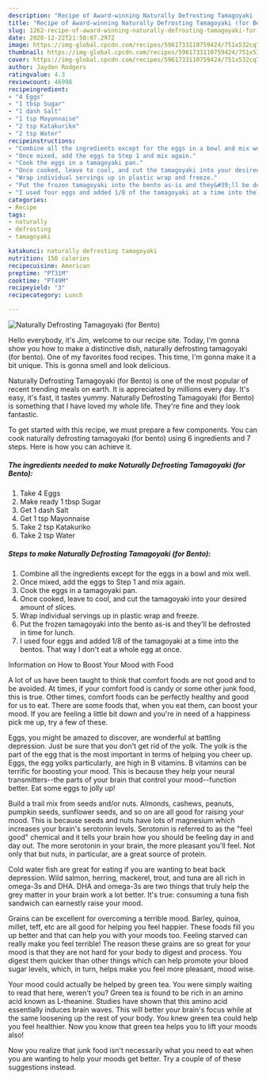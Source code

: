 ```yaml
---
description: "Recipe of Award-winning Naturally Defrosting Tamagoyaki (for Bento)"
title: "Recipe of Award-winning Naturally Defrosting Tamagoyaki (for Bento)"
slug: 1262-recipe-of-award-winning-naturally-defrosting-tamagoyaki-for-bento
date: 2020-12-22T21:50:07.297Z
image: https://img-global.cpcdn.com/recipes/5961733110759424/751x532cq70/naturally-defrosting-tamagoyaki-for-bento-recipe-main-photo.jpg
thumbnail: https://img-global.cpcdn.com/recipes/5961733110759424/751x532cq70/naturally-defrosting-tamagoyaki-for-bento-recipe-main-photo.jpg
cover: https://img-global.cpcdn.com/recipes/5961733110759424/751x532cq70/naturally-defrosting-tamagoyaki-for-bento-recipe-main-photo.jpg
author: Jayden Rodgers
ratingvalue: 4.3
reviewcount: 46998
recipeingredient:
- "4 Eggs"
- "1 tbsp Sugar"
- "1 dash Salt"
- "1 tsp Mayonnaise"
- "2 tsp Katakuriko"
- "2 tsp Water"
recipeinstructions:
- "Combine all the ingredients except for the eggs in a bowl and mix well."
- "Once mixed, add the eggs to Step 1 and mix again."
- "Cook the eggs in a tamagoyaki pan."
- "Once cooked, leave to cool, and cut the tamagoyaki into your desired amount of slices."
- "Wrap individual servings up in plastic wrap and freeze."
- "Put the frozen tamagoyaki into the bento as-is and they&#39;ll be defrosted in time for lunch."
- "I used four eggs and added 1/8 of the tamagoyaki at a time into the bentos. That way I don&#39;t eat a whole egg at once."
categories:
- Recipe
tags:
- naturally
- defrosting
- tamagoyaki

katakunci: naturally defrosting tamagoyaki 
nutrition: 150 calories
recipecuisine: American
preptime: "PT31M"
cooktime: "PT49M"
recipeyield: "3"
recipecategory: Lunch

---
```



![Naturally Defrosting Tamagoyaki (for Bento)](https://img-global.cpcdn.com/recipes/5961733110759424/751x532cq70/naturally-defrosting-tamagoyaki-for-bento-recipe-main-photo.jpg)

Hello everybody, it's Jim, welcome to our recipe site. Today, I'm gonna show you how to make a distinctive dish, naturally defrosting tamagoyaki (for bento). One of my favorites food recipes. This time, I'm gonna make it a bit unique. This is gonna smell and look delicious.

Naturally Defrosting Tamagoyaki (for Bento) is one of the most popular of recent trending meals on earth. It is appreciated by millions every day. It's easy, it's fast, it tastes yummy. Naturally Defrosting Tamagoyaki (for Bento) is something that I have loved my whole life. They're fine and they look fantastic.




To get started with this recipe, we must prepare a few components. You can cook naturally defrosting tamagoyaki (for bento) using 6 ingredients and 7 steps. Here is how you can achieve it.

<!--inarticleads1-->

##### The ingredients needed to make Naturally Defrosting Tamagoyaki (for Bento):

1. Take 4 Eggs
1. Make ready 1 tbsp Sugar
1. Get 1 dash Salt
1. Get 1 tsp Mayonnaise
1. Take 2 tsp Katakuriko
1. Take 2 tsp Water




<!--inarticleads2-->

##### Steps to make Naturally Defrosting Tamagoyaki (for Bento):

1. Combine all the ingredients except for the eggs in a bowl and mix well.
1. Once mixed, add the eggs to Step 1 and mix again.
1. Cook the eggs in a tamagoyaki pan.
1. Once cooked, leave to cool, and cut the tamagoyaki into your desired amount of slices.
1. Wrap individual servings up in plastic wrap and freeze.
1. Put the frozen tamagoyaki into the bento as-is and they&#39;ll be defrosted in time for lunch.
1. I used four eggs and added 1/8 of the tamagoyaki at a time into the bentos. That way I don&#39;t eat a whole egg at once.




Information on How to Boost Your Mood with Food


A lot of us have been taught to think that comfort foods are not good and to be avoided. At times, if your comfort food is candy or some other junk food, this is true. Other times, comfort foods can be perfectly healthy and good for us to eat. There are some foods that, when you eat them, can boost your mood. If you are feeling a little bit down and you're in need of a happiness pick me up, try a few of these.

Eggs, you might be amazed to discover, are wonderful at battling depression. Just be sure that you don't get rid of the yolk. The yolk is the part of the egg that is the most important in terms of helping you cheer up. Eggs, the egg yolks particularly, are high in B vitamins. B vitamins can be terrific for boosting your mood. This is because they help your neural transmitters--the parts of your brain that control your mood--function better. Eat some eggs to jolly up!

Build a trail mix from seeds and/or nuts. Almonds, cashews, peanuts, pumpkin seeds, sunflower seeds, and so on are all good for raising your mood. This is because seeds and nuts have lots of magnesium which increases your brain's serotonin levels. Serotonin is referred to as the "feel good" chemical and it tells your brain how you should be feeling day in and day out. The more serotonin in your brain, the more pleasant you'll feel. Not only that but nuts, in particular, are a great source of protein.

Cold water fish are great for eating if you are wanting to beat back depression. Wild salmon, herring, mackerel, trout, and tuna are all rich in omega-3s and DHA. DHA and omega-3s are two things that truly help the grey matter in your brain work a lot better. It's true: consuming a tuna fish sandwich can earnestly raise your mood. 

Grains can be excellent for overcoming a terrible mood. Barley, quinoa, millet, teff, etc are all good for helping you feel happier. These foods fill you up better and that can help you with your moods too. Feeling starved can really make you feel terrible! The reason these grains are so great for your mood is that they are not hard for your body to digest and process. You digest them quicker than other things which can help promote your blood sugar levels, which, in turn, helps make you feel more pleasant, mood wise.

Your mood could actually be helped by green tea. You were simply waiting to read that here, weren't you? Green tea is found to be rich in an amino acid known as L-theanine. Studies have shown that this amino acid essentially induces brain waves. This will better your brain's focus while at the same loosening up the rest of your body. You knew green tea could help you feel healthier. Now you know that green tea helps you to lift your moods also!

Now you realize that junk food isn't necessarily what you need to eat when you are wanting to help your moods get better. Try  a  couple of  of  these  suggestions  instead.

